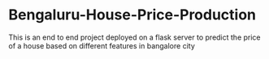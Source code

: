 # Bengaluru-House-Price-Production
This is an end to end project deployed on a flask server to predict the price of a house based on different features in bangalore city

